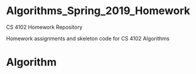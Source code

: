 # Algorithms_Spring_2019_Homework
CS 4102 Homework Repository

Homework assignments and skeleton code for CS 4102 Algorithms
# Algorithm
